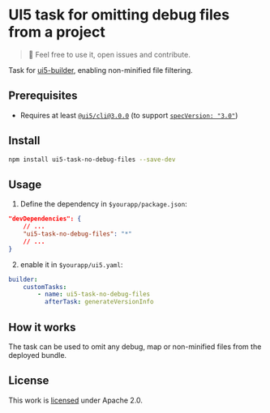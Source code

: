 # UI5 task for omitting debug files from a project

> :wave: Feel free to use it, open issues and contribute.

Task for [ui5-builder](https://github.com/SAP/ui5-builder), enabling non-minified file filtering.

## Prerequisites

-   Requires at least [`@ui5/cli@3.0.0`](https://sap.github.io/ui5-tooling/v3/pages/CLI/) (to support [`specVersion: "3.0"`](https://sap.github.io/ui5-tooling/pages/Configuration/#specification-version-30))

## Install

```bash
npm install ui5-task-no-debug-files --save-dev
```

## Usage

1. Define the dependency in `$yourapp/package.json`:

```json
"devDependencies": {
    // ...
    "ui5-task-no-debug-files": "*"
    // ...
}
```

2. enable it in `$yourapp/ui5.yaml`:

```yaml
builder:
    customTasks:
        - name: ui5-task-no-debug-files
          afterTask: generateVersionInfo
```

## How it works

The task can be used to omit any debug, map or non-minified files from the deployed bundle.

## License

This work is [licensed](../../LICENSE) under Apache 2.0.

